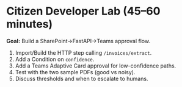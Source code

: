 
# Citizen Developer Lab (45–60 minutes)

**Goal:** Build a SharePoint→FastAPI→Teams approval flow.

1. Import/Build the HTTP step calling `/invoices/extract`.
2. Add a Condition on `confidence`.
3. Add a Teams Adaptive Card approval for low-confidence paths.
4. Test with the two sample PDFs (good vs noisy).
5. Discuss thresholds and when to escalate to humans.
